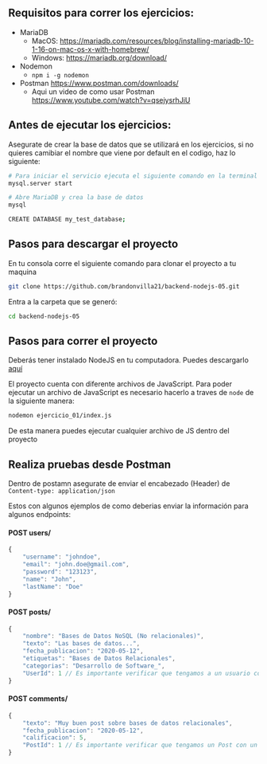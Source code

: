 ## Requisitos para correr los ejercicios:
- MariaDB
  - MacOS: https://mariadb.com/resources/blog/installing-mariadb-10-1-16-on-mac-os-x-with-homebrew/
  - Windows: https://mariadb.org/download/
- Nodemon
  - `npm i -g nodemon`
- Postman https://www.postman.com/downloads/
  - Aqui un video de como usar Postman https://www.youtube.com/watch?v=qsejysrhJiU
 
## Antes de ejecutar los ejercicios:
Asegurate de crear la base de datos que se utilizará en los ejercicios, si no quieres camibiar el nombre que viene por default en el codigo, haz lo siguiente:
```sh
# Para iniciar el servicio ejecuta el siguiente comando en la terminal
mysql.server start

# Abre MariaDB y crea la base de datos
mysql

CREATE DATABASE my_test_database;
```

## Pasos para descargar el proyecto

En tu consola corre el siguiente comando para clonar el proyecto a tu maquina
```sh
git clone https://github.com/brandonvilla21/backend-nodejs-05.git
```

Entra a la carpeta que se generó:
```sh
cd backend-nodejs-05
```


## Pasos para correr el proyecto
Deberás tener instalado NodeJS en tu computadora. Puedes descargarlo [aquí](https://nodejs.org/en/)

El proyecto cuenta con diferente archivos de JavaScript. Para poder ejecutar un archivo de JavaScript es necesario hacerlo a traves de `node` de la siguiente manera:

```sh
nodemon ejercicio_01/index.js
```

De esta manera puedes ejecutar cualquier archivo de JS dentro del proyecto

## Realiza pruebas desde Postman
Dentro de postamn asegurate de enviar el encabezado (Header) de `Content-type: application/json`

Estos con algunos ejemplos de como deberias enviar la información para algunos endpoints:

#### POST users/
```javascript
{
    "username": "johndoe",
    "email": "john.doe@gmail.com",
    "password": "123123",
    "name": "John",
    "lastName": "Doe"
}
```


#### POST posts/
```javascript
{
    "nombre": "Bases de Datos NoSQL (No relacionales)",
    "texto": "Las bases de datos...",
    "fecha_publicacion": "2020-05-12",
    "etiquetas": "Bases de Datos Relacionales",
    "categorias": "Desarrollo de Software_",
    "UserId": 1 // Es importante verificar que tengamos a un usuario con id: 1
}
```



#### POST comments/
```javascript
{
    "texto": "Muy buen post sobre bases de datos relacionales",
    "fecha_publicacion": "2020-05-12",
    "calificacion": 5,
    "PostId": 1 // Es importante verificar que tengamos un Post con un id: 1
}
```
